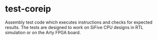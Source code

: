 # test-coreip
Assembly test code which executes instructions and checks for expected results.
The tests are designed to work on SiFive CPU designs in RTL simulation or on the Arty FPGA board.
